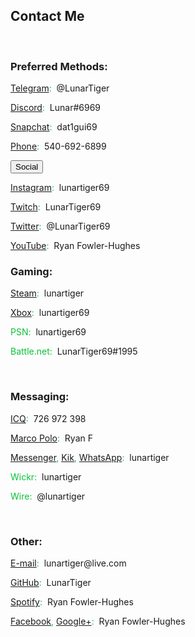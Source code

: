 <h2 id="contact">Contact Me</h2>
<br>
<h3>Preferred Methods:</h3>
<p><a href="https://t.me/LunarTiger" target="_blank" id="telegram">Telegram</a><span style="color:#0ac139;">:</span>&nbsp;&nbsp;@LunarTiger</p>
<p><a href="https://discordapp.com/users/206291426932293634" target="_blank" id="discord">Discord</a><span style="color:#0ac139;">:</span>&nbsp;&nbsp;Lunar#6969</p>
<p><a href="https://www.snapchat.com/add/dat1gui69" target="_blank" id="snapchat">Snapchat</a><span style="color:#0ac139;">:</span>&nbsp;&nbsp;dat1gui69</p>
<p><a href="tel:+15406926899" id="phone">Phone</a><span style="color:#0ac139;">:</span>&nbsp;&nbsp;540-692-6899</p>
<!--<p id="discordserver">Discord Server:&nbsp;&nbsp;<a href="https://discord.me/lunatics" target="_blank">Lunatics</a></p>-->
<p>
<button class="collapsible">Social</button>
<div class="innertext">
<p><a href="https://www.instagram.com/lunartiger69/" target="_blank" id="instagram">Instagram</a><span style="color:#0ac139;">:</span>&nbsp;&nbsp;lunartiger69</p>
<p><a href="https://www.twitch.tv/lunartiger69" target="_blank" id="twitch">Twitch</a><span style="color:#0ac139;">:</span>&nbsp;&nbsp;LunarTiger69</p>
<p><a href="https://twitter.com/LunarTiger69" target="_blank" id="twitter">Twitter</a><span style="color:#0ac139;">:</span>&nbsp;&nbsp;@LunarTiger69</p>
<p><a href="https://www.youtube.com/user/69lunartiger" target="_blank" id="youtube">YouTube</a><span style="color:#0ac139;">:</span>&nbsp;&nbsp;Ryan Fowler-Hughes</p>
</div>
</p>
<h3>Gaming:</h3>
<p><a href="http://steamcommunity.com/id/lunartiger" target="_blank" id="steam">Steam</a><span style="color:#0ac139;">:</span>&nbsp;&nbsp;lunartiger</p>
<p><a href="https://account.xbox.com/profile?gamertag=lunartiger69" target="_blank" id="xbox">Xbox</a><span style="color:#0ac139;">:</span>&nbsp;&nbsp;lunartiger69</p>
<p><span style="color:#0ac139;" id="psn">PSN:</span>&nbsp;&nbsp;lunartiger69</p>
<p><span style="color:#0ac139;" id="battlenet">Battle.net:</span>&nbsp;&nbsp;LunarTiger69#1995</p>
<br>
<h3>Messaging:</h3>
<p><a href="https://icq.com/people/726972398" target="_blank" id="icq">ICQ</a><span style="color:#0ac139;">:</span>&nbsp;&nbsp;726 972 398</p>
<p><a href="http://reachmeonmp.com/s/ryan-f-oi3kW" target="_blank" id="marcopolo">Marco Polo</a><span style="color:#0ac139;">:</span>&nbsp;&nbsp;Ryan F</p>
<p><a href="https://m.me/lunartiger" target="_blank" id="messenger">Messenger</a><span style="color:#0ac139;">,</span> <a href="https://kik.me/lunartiger" target="_blank" id="kik">Kik</a><span style="color:#0ac139;">,</span> <a href="https://wa.me/15406926899" target="_blank" id="whatsapp">WhatsApp</a><span style="color:#0ac139;">:</span>&nbsp;&nbsp;lunartiger</p>
<p><span style="color:#0ac139;" id="wickr">Wickr:</span>&nbsp;&nbsp;lunartiger</p>
<p><span style="color:#0ac139;" id="wire">Wire:</span>&nbsp;&nbsp;@lunartiger</p>
<br>
<h3>Other:</h3>
<p><a href="mailto:lunartiger@live.com" target="_top" id="email">E-mail</a><span style="color:#0ac139;">:</span>&nbsp;&nbsp;lunartiger@live.com</p>
<p><a href="https://github.com/LunarTiger" target="_blank" id="github">GitHub</a><span style="color:#0ac139;">:</span>&nbsp;&nbsp;LunarTiger</p>
<p><a href="spotify:user:tet6uf8yxoga59316ykeisk45" id="spotify">Spotify</a><span style="color:#0ac139;">:</span>&nbsp;&nbsp;Ryan Fowler-Hughes</p>
<p><a href="https://www.facebook.com/lunartiger" target="_blank" id="facebook">Facebook</a><span style="color:#0ac139;">,</span> <a href="https://plus.google.com/+RyanFowlerHughes" target="_blank" id="google">Google+</a><span style="color:#0ac139;">:</span>&nbsp;&nbsp;Ryan Fowler-Hughes</p>
<hr style='height:100vh; visibility:hidden;' />
<script>
var coll = document.getElementsByClassName("collapsible");
var i;
for (i = 0; i < coll.length; i++) {
  coll[i].addEventListener("click", function() {
    this.classList.toggle("active");
    var content = this.nextElementSibling;
    if (content.style.maxHeight){
      content.style.maxHeight = null;
    } else {
      content.style.maxHeight = content.scrollHeight + "px";
    } 
  });
}
</script>